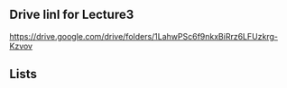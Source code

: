 Drive linl for Lecture3
---
https://drive.google.com/drive/folders/1LahwPSc6f9nkxBiRrz6LFUzkrg-Kzvov

Lists
---



